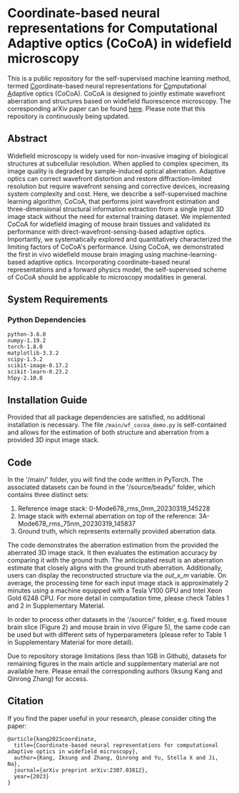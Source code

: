 # Coordinate-based neural representations for Computational Adaptive optics (CoCoA) in widefield microscopy
This is a public repository for the self-supervised machine learning method, termed <u>Co</u>ordinate-based neural representations for <u>Co</u>mputational <u>A</u>daptive optics (CoCoA). CoCoA is designed to jointly estimate wavefront aberration and structures based on widefield fluorescence microscopy. The corresponding arXiv paper can be found <a href="https://arxiv.org/abs/2307.03812">here</a>. Please note that this repository is continuously being updated.

## **Abstract**
Widefield microscopy is widely used for non-invasive imaging of biological structures at subcellular resolution. When applied to complex specimen, its image quality is degraded by sample-induced optical aberration. Adaptive optics can correct wavefront distortion and restore diffraction-limited resolution but require wavefront sensing and corrective devices, increasing system complexity and cost. Here, we describe a self-supervised machine learning algorithm, CoCoA, that performs joint wavefront estimation and three-dimensional structural information extraction from a single input 3D image stack without the need for external training dataset. We implemented CoCoA for widefield imaging of mouse brain tissues and validated its performance with direct-wavefront-sensing-based adaptive optics. Importantly, we systematically explored and quantitatively characterized the limiting factors of CoCoA's performance. Using CoCoA, we demonstrated the first in vivo widefield mouse brain imaging using machine-learning-based adaptive optics. Incorporating coordinate-based neural representations and a forward physics model, the self-supervised scheme of CoCoA should be applicable to microscopy modalities in general.

## System Requirements
### Python Dependencies
    python-3.6.0
    numpy-1.19.2
    torch-1.8.0
    matplotlib-3.3.2
    scipy-1.5.2
    scikit-image-0.17.2
    scikit-learn-0.23.2
    h5py-2.10.0

## Installation Guide
Provided that all package dependencies are satisfied, no additional installation is necessary. The file `/main/wf_cocoa_demo.py` is self-contained and allows for the estimation of both structure and aberration from a provided 3D input image stack.

## Code
In the '/main/' folder, you will find the code written in PyTorch. The associated datasets can be found in the '/source/beads/' folder, which contains three distinct sets:

1. Reference image stack: 0-Mode678_rms_0nm_20230319_145228
2. Image stack with external aberration on top of the reference: 3A-Mode678_rms_75nm_20230319_145837
3. Ground truth, which represents externally provided aberration data.

The code demonstrates the aberration estimation from the provided the aberrated 3D image stack. It then evaluates the estimation accuracy by comparing it with the ground truth. The anticipated result is an aberration estimate that closely aligns with the ground truth aberration. Additionally, users can display the reconstructed structure via the _out_x_m_ variable. On average, the processing time for each input image stack is approximately 2 minutes using a machine equipped with a Tesla V100 GPU and Intel Xeon Gold 6248 CPU. For more detail in computation time, please check  Tables 1 and 2 in Supplementary Material.

In order to process other datasets in the '/source/' folder, e.g. fixed mouse brain slice (Figure 2) and mouse brain in vivo (Figure 5), the same code can be used but with different sets of hyperparameters (please refer to Table 1 in Supplementary Material for more detail).

Due to repository storage limitations (less than 1GB in Github), datasets for remaining figures in the main article and supplementary material are not available here. Please email the corresponding authors (Iksung Kang and Qinrong Zhang) for access.


## Citation
If you find the paper useful in your research, please consider citing the paper:

    @article{kang2023coordinate,
      title={Coordinate-based neural representations for computational adaptive optics in widefield microscopy},
      author={Kang, Iksung and Zhang, Qinrong and Yu, Stella X and Ji, Na},
      journal={arXiv preprint arXiv:2307.03812},
      year={2023}
    }

